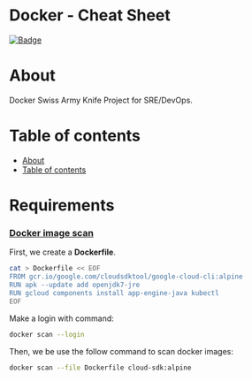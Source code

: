 # **Docker - Cheat Sheet**
[![Badge](https://img.shields.io/github/last-commit/jorgegabrielti/sre-rootsetup)](https://github.com/jorgegabrielti/gcp-cheatsheet)

About
==========
Docker Swiss Army Knife Project for SRE/DevOps.

[//]: # "[![Badge]()]()"

Table of contents
==========
<!--ts-->
   * [About](#about)
   * [Table of contents](#table-of-contents)
<!--te-->

[//]: # "(## Feature)"
[//]: # "(- [x] [Packages utils](src/conf/packages.txt))"

Requirements
==========
### **[Docker image scan]()**
First, we create a **Dockerfile**.
```bash
cat > Dockerfile << EOF
FROM gcr.io/google.com/cloudsdktool/google-cloud-cli:alpine
RUN apk --update add openjdk7-jre
RUN gcloud components install app-engine-java kubectl
EOF
```

Make a login with command:
```bash
docker scan --login
```

Then, we be use the follow command to scan docker images:
```bash
docker scan --file Dockerfile cloud-sdk:alpine
```